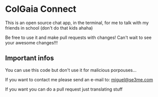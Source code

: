 # ColGaia Connect
This is an open source chat app, in the terminal, for me to talk with my friends in school (don't do that kids ahaha)

Be free to use it and make pull requests with changes! Can't wait to see your awesome changes!!!

## Important infos
You can use this code but don't use it for malicious porpouses...

If you want to contact me please send an e-mail to: miguel@se3me.com

If you want you can do a pull request just translating stuff

